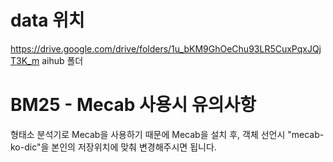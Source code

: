 # data 위치
https://drive.google.com/drive/folders/1u_bKM9GhOeChu93LR5CuxPqxJQjT3K_m
aihub 폴더

# BM25 - Mecab 사용시 유의사항
형태소 분석기로 Mecab을 사용하기 때문에 Mecab을 설치 후,
객체 선언시 "mecab-ko-dic"을 본인의 저장위치에 맞춰 변경해주시면 됩니다.